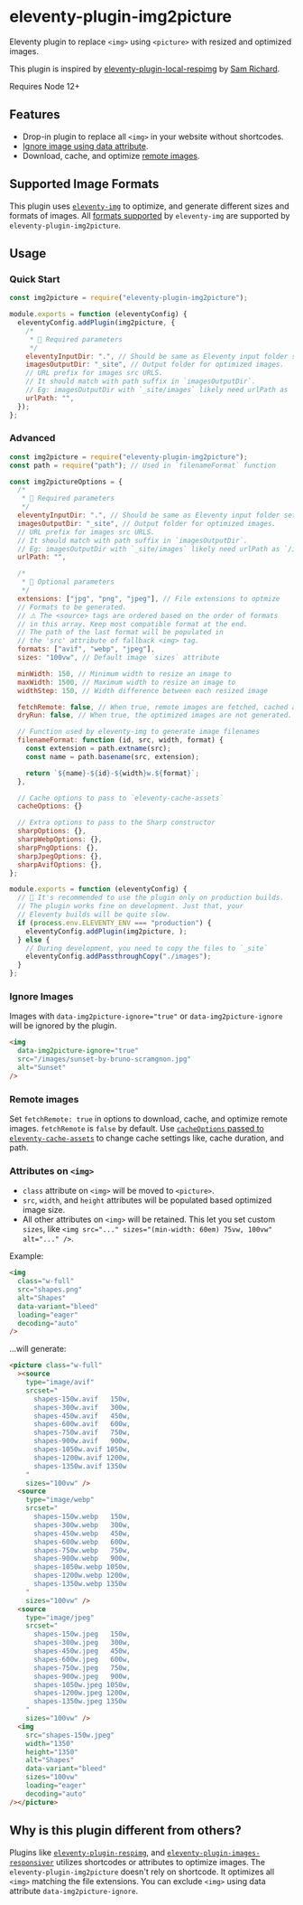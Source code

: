 # eleventy-plugin-img2picture

Eleventy plugin to replace `<img>` using `<picture>` with resized and optimized images.

This plugin is inspired by [eleventy-plugin-local-respimg](https://github.com/chromeos/static-site-scaffold-modules/tree/main/modules/eleventy-plugin-local-respimg) by [Sam Richard](https://twitter.com/Snugug/).

Requires Node 12+

## Features

- Drop-in plugin to replace all `<img>` in your website without shortcodes.
- [Ignore image using data attribute](#ignore-images).
- Download, cache, and optimize [remote images](#remote-images).

## Supported Image Formats

This plugin uses [`eleventy-img`](https://www.11ty.dev/docs/plugins/image/) to optimize, and generate different sizes and formats of images. All [formats supported](https://www.11ty.dev/docs/plugins/image/#output-formats) by `eleventy-img` are supported by `eleventy-plugin-img2picture`.

## Usage

### Quick Start

```js
const img2picture = require("eleventy-plugin-img2picture");

module.exports = function (eleventyConfig) {
  eleventyConfig.addPlugin(img2picture, {
    /*
     * 🚨 Required parameters
     */
    eleventyInputDir: ".", // Should be same as Eleventy input folder set using `dir.input`.
    imagesOutputDir: "_site", // Output folder for optimized images.
    // URL prefix for images src URLS.
    // It should match with path suffix in `imagesOutputDir`.
    // Eg: imagesOutputDir with `_site/images` likely need urlPath as `/images/`
    urlPath: "",
  });
};
```

### Advanced

```js
const img2picture = require("eleventy-plugin-img2picture");
const path = require("path"); // Used in `filenameFormat` function

const img2pictureOptions = {
  /*
   * 🚨 Required parameters
   */
  eleventyInputDir: ".", // Should be same as Eleventy input folder set using `dir.input`.
  imagesOutputDir: "_site", // Output folder for optimized images.
  // URL prefix for images src URLS.
  // It should match with path suffix in `imagesOutputDir`.
  // Eg: imagesOutputDir with `_site/images` likely need urlPath as `/images/`
  urlPath: "",

  /*
   * 🔧 Optional parameters
   */
  extensions: ["jpg", "png", "jpeg"], // File extensions to optmize
  // Formats to be generated.
  // ⚠️ The <source> tags are ordered based on the order of formats
  // in this array. Keep most compatible format at the end.
  // The path of the last format will be populated in
  // the 'src' attribute of fallback <img> tag.
  formats: ["avif", "webp", "jpeg"],
  sizes: "100vw", // Default image `sizes` attribute

  minWidth: 150, // Minimum width to resize an image to
  maxWidth: 1500, // Maximum width to resize an image to
  widthStep: 150, // Width difference between each resized image

  fetchRemote: false, // When true, remote images are fetched, cached and optimized.
  dryRun: false, // When true, the optimized images are not generated. Only HTMLs are processed.

  // Function used by eleventy-img to generate image filenames
  filenameFormat: function (id, src, width, format) {
    const extension = path.extname(src);
    const name = path.basename(src, extension);

    return `${name}-${id}-${width}w.${format}`;
  },

  // Cache options to pass to `eleventy-cache-assets`
  cacheOptions: {}

  // Extra options to pass to the Sharp constructor
  sharpOptions: {},
  sharpWebpOptions: {},
  sharpPngOptions: {},
  sharpJpegOptions: {},
  sharpAvifOptions: {},
};

module.exports = function (eleventyConfig) {
  // 👋 It's recommended to use the plugin only on production builds.
  // The plugin works fine on development. Just that, your
  // Eleventy builds will be quite slow.
  if (process.env.ELEVENTY_ENV === "production") {
    eleventyConfig.addPlugin(img2picture, );
  } else {
    // During development, you need to copy the files to `_site`
    eleventyConfig.addPassthroughCopy("./images");
  }
};
```

### Ignore Images

Images with `data-img2picture-ignore="true"` or `data-img2picture-ignore` will be ignored by the plugin.

```html
<img
  data-img2picture-ignore="true"
  src="/images/sunset-by-bruno-scramgnon.jpg"
  alt="Sunset"
/>
```

### Remote images

Set `fetchRemote: true` in options to download, cache, and optimize remote images. `fetchRemote` is `false` by default. Use [`cacheOptions` passed to `eleventy-cache-assets`](https://www.11ty.dev/docs/plugins/cache/#options) to change cache settings like, cache duration, and path.

### Attributes on `<img>`

- `class` attribute on `<img>` will be moved to `<picture>`.
- `src`, `width`, and `height` attributes will be populated based optimized image size.
- All other attributes on `<img>` will be retained. This let you set custom `sizes`, like `<img src="..." sizes="(min-width: 60em) 75vw, 100vw" alt="..." />`.

Example:

```html
<img
  class="w-full"
  src="shapes.png"
  alt="Shapes"
  data-variant="bleed"
  loading="eager"
  decoding="auto"
/>
```

...will generate:

```html
<picture class="w-full"
  ><source
    type="image/avif"
    srcset="
      shapes-150w.avif   150w,
      shapes-300w.avif   300w,
      shapes-450w.avif   450w,
      shapes-600w.avif   600w,
      shapes-750w.avif   750w,
      shapes-900w.avif   900w,
      shapes-1050w.avif 1050w,
      shapes-1200w.avif 1200w,
      shapes-1350w.avif 1350w
    "
    sizes="100vw" />
  <source
    type="image/webp"
    srcset="
      shapes-150w.webp   150w,
      shapes-300w.webp   300w,
      shapes-450w.webp   450w,
      shapes-600w.webp   600w,
      shapes-750w.webp   750w,
      shapes-900w.webp   900w,
      shapes-1050w.webp 1050w,
      shapes-1200w.webp 1200w,
      shapes-1350w.webp 1350w
    "
    sizes="100vw" />
  <source
    type="image/jpeg"
    srcset="
      shapes-150w.jpeg   150w,
      shapes-300w.jpeg   300w,
      shapes-450w.jpeg   450w,
      shapes-600w.jpeg   600w,
      shapes-750w.jpeg   750w,
      shapes-900w.jpeg   900w,
      shapes-1050w.jpeg 1050w,
      shapes-1200w.jpeg 1200w,
      shapes-1350w.jpeg 1350w
    "
    sizes="100vw" />
  <img
    src="shapes-150w.jpeg"
    width="1350"
    height="1350"
    alt="Shapes"
    data-variant="bleed"
    sizes="100vw"
    loading="eager"
    decoding="auto"
/></picture>
```

## Why is this plugin different from others?

Plugins like [`eleventy-plugin-respimg`](https://www.npmjs.com/package/eleventy-plugin-respimg), and [`eleventy-plugin-images-responsiver`](https://github.com/nhoizey/images-responsiver/tree/main/packages/eleventy-plugin-images-responsiver/) utilizes shortcodes or attributes to optimize images. The `eleventy-plugin-img2picture` doesn't rely on shortcode. It optimizes all `<img>` matching the file extensions. You can exclude `<img>` using data attribute `data-img2picture-ignore`.
